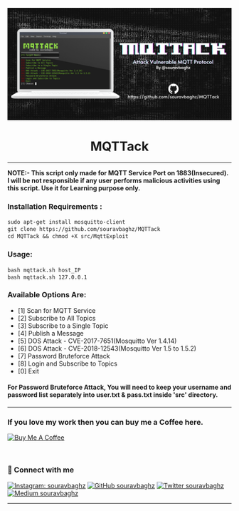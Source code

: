<p align="center">
  <img  width="600" src="src/MQTTack-banner.png" />
</p>
<h1 align="center"><b>MQTTack</b></h1>


*** 
**NOTE:- This script only made for MQTT Service Port on 1883(Insecured). I will be not responsible if any user performs malicious activities using this script. Use it for Learning purpose only.**


### Installation Requirements :
 ```
 sudo apt-get install mosquitto-client
 git clone https://github.com/souravbaghz/MQTTack
 cd MQTTack && chmod +X src/MqttExploit
 ```
### Usage:
```
bash mqttack.sh host_IP
bash mqttack.sh 127.0.0.1
```
### Available Options Are:
 + [1] Scan for MQTT Service
 + [2] Subscribe to All Topics
 + [3] Subscribe to a Single Topic
 + [4] Publish a Message
 + [5] DOS Attack - CVE-2017-7651(Mosquitto Ver 1.4.14)
 + [6] DOS Attack - CVE-2018-12543(Mosquitto Ver 1.5 to 1.5.2)
 + [7] Password Bruteforce Attack
 + [8] Login and Subscribe to Topics
 + [0] Exit

#### For Password Bruteforce Attack, You will need to keep your username and password list separately into user.txt & pass.txt inside 'src' directory. 
***
 ### If you love my work then you can buy me a Coffee here.
 <a href="https://www.buymeacoffee.com/souravbaghz" target="_blank"><img src="https://cdn.buymeacoffee.com/buttons/default-orange.png" alt="Buy Me A Coffee" height="41" width="174"></a>
 
 
 <br>

### 🤝 Connect with me
[![Instagram: souravbaghz](https://img.shields.io/badge/instagram-%23E4405F.svg?&style=for-the-badge&logo=instagram&logoColor=white)](https://www.instagram.com/souravbaghz)
[![GitHub souravbaghz](https://img.shields.io/badge/github-%23000000.svg?&style=for-the-badge&logo=github)](https://github.com/souravbaghz)
[![Twitter souravbaghz](https://img.shields.io/badge/twitter-%231DA1F2.svg?&style=for-the-badge&logo=twitter&logoColor=white)](https://twitter.com/souravbaghz)
[![Medium souravbaghz](https://img.shields.io/badge/medium-%2312100E.svg?&style=for-the-badge&logo=medium&logoColor=white)](https://medium.com/@souravbaghz)

---
